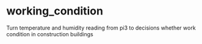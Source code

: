 # working_condition
Turn temperature and humidity reading from pi3 to decisions whether work condition in construction buildings
